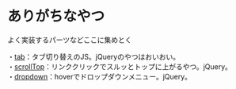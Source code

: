 ありがちなやつ
========
よく実装するパーツなどここに集めとく

・[tab](https://github.com/hirofumiyamoto/arigachi/tree/master/tab)：タブ切り替えのJS。jQueryのやつはおいおい。  
・[scrollTop](https://github.com/hirofumiyamoto/arigachi/tree/master/scrollTop)：リンククリックでスルッとトップに上がるやつ。jQuery。  
・[dropdown](https://github.com/hirofumiyamoto/arigachi/tree/master/dropdown)：hoverでドロップダウンメニュー。jQuery。
